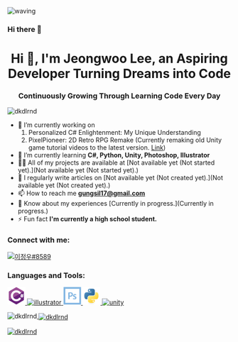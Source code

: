 ![waving](https://capsule-render.vercel.app/api?type=waving&height=200&text=Game_Maker&fontAlign=50&fontAlignY=40&color=gradient)

### Hi there 👋

<h1 align="center">Hi 👋, I'm Jeongwoo Lee, an Aspiring Developer Turning Dreams into Code</h1>
<h3 align="center">Continuously Growing Through Learning Code Every Day</h3>

<p align="left"> <img src="https://komarev.com/ghpvc/?username=dkdlrnd&label=Profile%20views&color=0e75b6&style=flat" alt="dkdlrnd" /> </p>

- 🔭 I’m currently working on 
    1. Personalized C# Enlightenment: My Unique Understanding 
    2. PixelPioneer: 2D Retro RPG Remake (Currently remaking old Unity game tutorial videos to the latest version. [Link](https://www.youtube.com/playlist?list=PLUZ5gNInsv_NW8RQx8__0DxiuPZn3VDzP))
- 🌱 I’m currently learning **C#, Python, Unity, Photoshop, Illustrator**
- 👨‍💻 All of my projects are available at [Not available yet (Not started yet).](Not available yet (Not started yet).)
- 📝 I regularly write articles on [Not available yet (Not created yet).](Not available yet (Not created yet).)
- 📫 How to reach me **gungsil17@gmail.com**
- 📄 Know about my experiences [Currently in progress.](Currently in progress.)
- ⚡ Fun fact **I'm currently a high school student.**

<h3 align="left">Connect with me:</h3>
<p align="left">
<a href="https://discord.gg/이정우#8589" target="blank"><img align="center" src="https://raw.githubusercontent.com/rahuldkjain/github-profile-readme-generator/master/src/images/icons/Social/discord.svg" alt="이정우#8589" height="30" width="40" /></a>
</p>

<h3 align="left">Languages and Tools:</h3>
<p align="left"> 
    <a href="https://www.w3schools.com/cs/" target="_blank" rel="noreferrer"> <img src="https://raw.githubusercontent.com/devicons/devicon/master/icons/csharp/csharp-original.svg" alt="csharp" width="40" height="40"/> </a> 
    <a href="https://www.adobe.com/in/products/illustrator.html" target="_blank" rel="noreferrer"> <img src="https://www.vectorlogo.zone/logos/adobe_illustrator/adobe_illustrator-icon.svg" alt="illustrator" width="40" height="40"/> </a> 
    <a href="https://www.photoshop.com/en" target="_blank" rel="noreferrer"> <img src="https://raw.githubusercontent.com/devicons/devicon/master/icons/photoshop/photoshop-line.svg" alt="photoshop" width="40" height="40"/> </a> 
    <a href="https://www.python.org" target="_blank" rel="noreferrer"> <img src="https://raw.githubusercontent.com/devicons/devicon/master/icons/python/python-original.svg" alt="python" width="40" height="40"/> </a> 
    <a href="https://unity.com/" target="_blank" rel="noreferrer"> <img src="https://www.vectorlogo.zone/logos/unity3d/unity3d-icon.svg" alt="unity" width="40" height="40"/> 
</p>

<p><img align="left" src="https://github-readme-stats.vercel.app/api/top-langs?username=dkdlrnd&show_icons=true&locale=en&layout=compact" alt="dkdlrnd" /></p>

<p>&nbsp;<img align="center" src="https://github-readme-stats.vercel.app/api?username=dkdlrnd&show_icons=true&locale=en" alt="dkdlrnd" /></p>

<p><img align="center" src="https://github-readme-streak-stats.herokuapp.com/?user=dkdlrnd&" alt="dkdlrnd" /></p>
